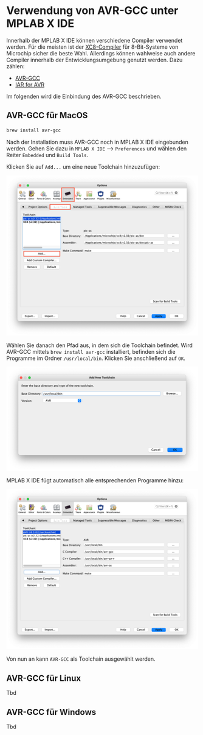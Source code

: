 # Verwendung von AVR-GCC unter MPLAB X IDE

Innerhalb der MPLAB X IDE können verschiedene Compiler verwendet werden. Für die meisten ist der [XC8-Compiler](https://www.microchip.com/en-us/development-tools-tools-and-software/mplab-xc-compilers#tabs) für 8-Bit-Systeme von Microchip sicher die beste Wahl. Allerdings können wahlweise auch andere Compiler innerhalb der Entwicklungsumgebung genutzt werden. Dazu zählen:

- [AVR-GCC](https://gcc.gnu.org/wiki/avr-gcc)
- [IAR for AVR](https://www.iar.com/ewavr)

Im folgenden wird die Einbindung des AVR-GCC beschrieben.

## AVR-GCC für MacOS

```bash
brew install avr-gcc
```

Nach der Installation muss AVR-GCC noch in MPLAB X IDE eingebunden werden. Gehen Sie dazu in `MPLAB X IDE` --> `Preferences` und wählen den Reiter `Embedded` und `Build Tools`.

Klicken Sie auf `Add...` um eine neue Toolchain hinzuzufügen:

![Neue Toolchain hinzufügen](img/mplab_avr-gcc_macos_01.png)

Wählen Sie danach den Pfad aus, in dem sich die Toolchain befindet. Wird AVR-GCC mittels `brew install avr-gcc` installiert, befinden sich die Programme im Ordner `/usr/local/bin`. Klicken Sie anschließend auf `OK`.

![Pfadangabe für neue Toolchain](img/mplab_avr-gcc_macos_02.png)

MPLAB X IDE fügt automatisch alle entsprechenden Programme hinzu:

![Übersicht der neu hinzugefügten Toolchain](img/mplab_avr-gcc_macos_03.png)

Von nun an kann `AVR-GCC` als Toolchain ausgewählt werden.


## AVR-GCC für Linux

Tbd

## AVR-GCC für Windows

Tbd
